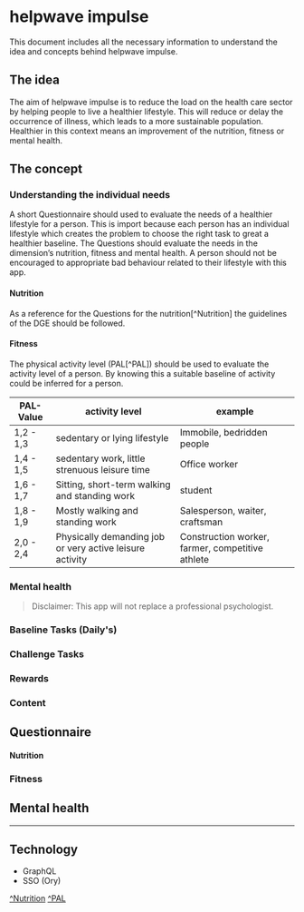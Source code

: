 # helpwave impulse

This document includes all the necessary information to understand the idea and concepts behind helpwave impulse. 

## The idea

The aim of helpwave impulse is to reduce the load on the health care sector by helping people to live a healthier lifestyle. This will reduce or delay the occurrence of illness, which leads to a more sustainable population. Healthier in this context means an improvement of the nutrition, fitness or mental health.

## The concept

### Understanding the individual needs

A short Questionnaire should used to evaluate the needs of a healthier lifestyle for a person. This is import because each person has an individual lifestyle which creates the problem to choose the right task to great a healthier baseline. The Questions should evaluate the needs in the dimension’s nutrition, fitness and mental health. A person should not be encouraged to appropriate bad behaviour related to their lifestyle with this app.

#### Nutrition

As a reference for the Questions for the nutrition[^Nutrition] the guidelines of the DGE should be followed.

#### Fitness

The physical activity level (PAL[^PAL]) should be used to evaluate the activity level of a person. By knowing this a suitable baseline of activity could be inferred for a person.

| PAL-Value | activity level                                           | example                                          |
|-----------|----------------------------------------------------------|--------------------------------------------------|
| 1,2 - 1,3 | sedentary or lying lifestyle                             | Immobile, bedridden people                       |
| 1,4 - 1,5 | sedentary work, little strenuous leisure time            | Office worker                                    |
| 1,6 - 1,7 | Sitting, short-term walking and standing work            | student                                          |
| 1,8 - 1,9 | Mostly walking and standing work                         | Salesperson, waiter, craftsman                   |
| 2,0 - 2,4 | Physically demanding job or very active leisure activity | Construction worker, farmer, competitive athlete |

### Mental health

> Disclaimer: This app will not replace a professional psychologist.

### Baseline Tasks (Daily's)



### Challenge Tasks



### Rewards



### Content

## Questionnaire

#### Nutrition

### Fitness

## Mental health

---
## Technology

- GraphQL
- SSO (Ory)


[^Nutrition](https://www.dge.de/gesunde-ernaehrung/dge-ernaehrungsempfehlungen/10-regeln/en/)
[^PAL](https://www.dge.de/gesunde-ernaehrung/faq/energiezufuhr/#c2969)